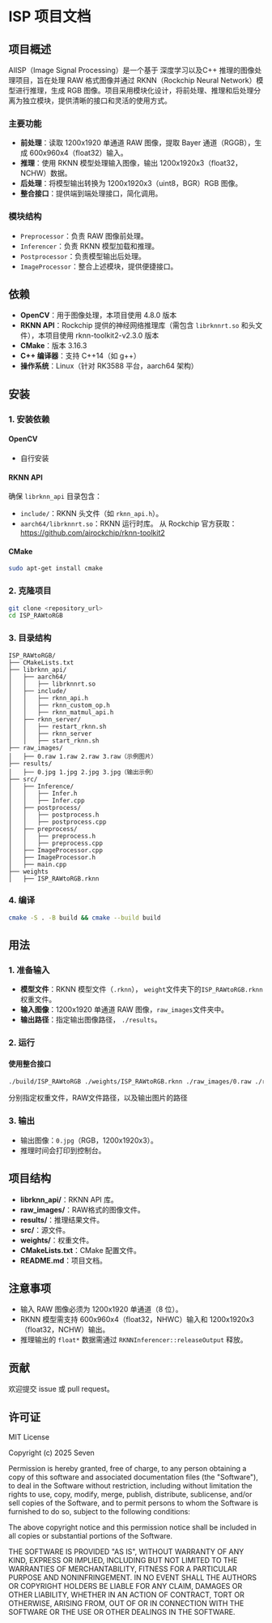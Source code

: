 # ISP 项目文档

## 项目概述

AIISP（Image Signal Processing）是一个基于 深度学习以及C++ 推理的图像处理项目，旨在处理 RAW 格式图像并通过 RKNN（Rockchip Neural Network）模型进行推理，生成 RGB 图像。项目采用模块化设计，将前处理、推理和后处理分离为独立模块，提供清晰的接口和灵活的使用方式。

### 主要功能
- **前处理**：读取 1200x1920 单通道 RAW 图像，提取 Bayer 通道（RGGB），生成 600x960x4（float32）输入。
- **推理**：使用 RKNN 模型处理输入图像，输出 1200x1920x3（float32，NCHW）数据。
- **后处理**：将模型输出转换为 1200x1920x3（uint8，BGR）RGB 图像。
- **整合接口**：提供端到端处理接口，简化调用。

### 模块结构
- `Preprocessor`：负责 RAW 图像前处理。
- `Inferencer`：负责 RKNN 模型加载和推理。
- `Postprocessor`：负责模型输出后处理。
- `ImageProcessor`：整合上述模块，提供便捷接口。

## 依赖

- **OpenCV**：用于图像处理，本项目使用 4.8.0 版本
- **RKNN API**：Rockchip 提供的神经网络推理库（需包含 `librknnrt.so` 和头文件），本项目使用 rknn-toolkit2-v2.3.0 版本
- **CMake**：版本 3.16.3
- **C++ 编译器**：支持 C++14（如 g++）
- **操作系统**：Linux（针对 RK3588 平台，aarch64 架构）

## 安装

### 1. 安装依赖
#### OpenCV 
- 自行安装

#### RKNN API 

确保 `librknn_api` 目录包含：
- `include/`：RKNN 头文件（如 `rknn_api.h`）。
- `aarch64/librknnrt.so`：RKNN 运行时库。
从 Rockchip 官方获取：https://github.com/airockchip/rknn-toolkit2

#### CMake
```bash
sudo apt-get install cmake
```

### 2. 克隆项目
```bash
git clone <repository_url>
cd ISP_RAWtoRGB
```

### 3. 目录结构
```
ISP_RAWtoRGB/
├── CMakeLists.txt
├── librknn_api/
│   ├── aarch64/
│   │   ├── librknnrt.so
│   ├── include/
│   │   ├── rknn_api.h
│   │   ├── rknn_custom_op.h
│   │   ├── rknn_matmul_api.h
│   ├── rknn_server/
│   │   ├── restart_rknn.sh
│   │   ├── rknn_server
│   │   ├── start_rknn.sh
├── raw_images/
│   ├── 0.raw 1.raw 2.raw 3.raw（示例图片）
├── results/
│   ├── 0.jpg 1.jpg 2.jpg 3.jpg（输出示例）
├── src/
│   ├── Inference/
│   │   ├── Infer.h
│   │   ├── Infer.cpp
│   ├── postprocess/
│   │   ├── postprocess.h
│   │   ├── postprocess.cpp
│   ├── preprocess/
│   │   ├── preprocess.h
│   │   ├── preprocess.cpp
│   ├── ImageProcessor.cpp
│   ├── ImageProcessor.h
│   ├── main.cpp
├── weights
│   ├── ISP_RAWtoRGB.rknn
```

### 4. 编译
```bash
cmake -S . -B build && cmake --build build
```

## 用法

### 1. 准备输入
- **模型文件**：RKNN 模型文件（`.rknn`）， `weight`文件夹下的`ISP_RAWtoRGB.rknn`权重文件。
- **输入图像**：1200x1920 单通道 RAW 图像，`raw_images`文件夹中。
- **输出路径**：指定输出图像路径， `./results`。

### 2. 运行
#### 使用整合接口
```bash
./build/ISP_RAWtoRGB ./weights/ISP_RAWtoRGB.rknn ./raw_images/0.raw ./results/0.jpg
```
分别指定权重文件，RAW文件路径，以及输出图片的路径

### 3. 输出
- 输出图像：`0.jpg`（RGB，1200x1920x3）。
- 推理时间会打印到控制台。

## 项目结构

- **librknn_api/**：RKNN API 库。
- **raw_images/**：RAW格式的图像文件。
- **results/**：推理结果文件。
- **src/**：源文件。
- **weights/**：权重文件。
- **CMakeLists.txt**：CMake 配置文件。
- **README.md**：项目文档。

## 注意事项
- 输入 RAW 图像必须为 1200x1920 单通道（8 位）。
- RKNN 模型需支持 600x960x4（float32，NHWC）输入和 1200x1920x3（float32，NCHW）输出。
- 推理输出的 `float*` 数据需通过 `RKNNInferencer::releaseOutput` 释放。

## 贡献
欢迎提交 issue 或 pull request。

## 许可证
MIT License

Copyright (c) 2025 Seven

Permission is hereby granted, free of charge, to any person obtaining a copy
of this software and associated documentation files (the "Software"), to deal
in the Software without restriction, including without limitation the rights
to use, copy, modify, merge, publish, distribute, sublicense, and/or sell
copies of the Software, and to permit persons to whom the Software is
furnished to do so, subject to the following conditions:

The above copyright notice and this permission notice shall be included in all
copies or substantial portions of the Software.

THE SOFTWARE IS PROVIDED "AS IS", WITHOUT WARRANTY OF ANY KIND, EXPRESS OR
IMPLIED, INCLUDING BUT NOT LIMITED TO THE WARRANTIES OF MERCHANTABILITY,
FITNESS FOR A PARTICULAR PURPOSE AND NONINFRINGEMENT. IN NO EVENT SHALL THE
AUTHORS OR COPYRIGHT HOLDERS BE LIABLE FOR ANY CLAIM, DAMAGES OR OTHER
LIABILITY, WHETHER IN AN ACTION OF CONTRACT, TORT OR OTHERWISE, ARISING FROM,
OUT OF OR IN CONNECTION WITH THE SOFTWARE OR THE USE OR OTHER DEALINGS IN THE
SOFTWARE.